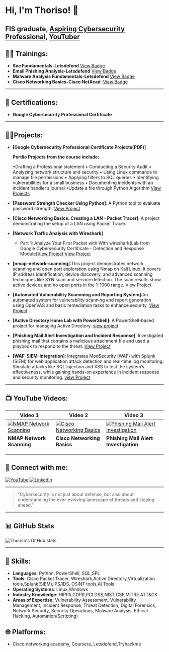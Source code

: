 # Hi, I'm Thoriso! 👋
FIS graduate, [Aspiring Cybersecurity Professional](https://www.linkedin.com/in/thoriso-maditse-01ab84220/), [YouTuber](https://www.youtube.com/@Thoriso_Maditse)
---

## 🏋️‍♂️ Trainings:
- **Soc Fundamentals-Letsdefend** [View Badge](https://app.letsdefend.io/my-rewards/detail/b944c0e5-7584-4110-9cbd-dcd10107ab02)
- **Email Phishing Analysis-Letsdefend** [View Badge](https://app.letsdefend.io/my-rewards/detail/d253c2bd-3742-4678-8ec6-35aa9cfbeaec)
- **Malware Analysis Fundamentals-Letsdefend** [View Badge](https://app.letsdefend.io/my-rewards/detail/8ddbd154deb743b0afe63298f883cf34)
- **Cisco Networking Basics-Cisco NetAcad**: [View Badge](https://www.credly.com/badges/ffe6691f-fe40-47e1-87f5-f40d5cbc7c82/linked_in_profile)
---

## 📃 Certifications:
- **Google Cybersecurity Professional Certificate**

---

## 👨‍💻Projects:
- **[Google Cybersecurity Professional Certificate Projects(PDF)]**

  **Portlio Projects from the course include:**

   •Drafting a Professional statement • Conducting a Security Audit • Analyzing network structure and security • Using Linux commands to manage file permissions • Applying filters to SQL 
    queries • Identifying vulnerabilities for a small business • Documenting incidents with an incident handler’s journal •Update a file through Python Algorithm
  [View Projects]()  
- **[Password Strength Checker Using Python]**: A Python tool to evaluate password strength.
  [View Project](https://github.com/ThorisoM-hub/Password-strength-checker)
- **[Cisco Networking Basics: Creating a LAN - Packet Tracer]**: A project demonstrating the setup of a LAN using Packet Tracer.
- **[Network Traffic Analysis with Wireshark]**
  -  Part 1: Analyze Your First Packet with With wireshark(Lab from Google Cybersecurity Certificate - Detection and Response Module)[View Project](https://github.com/ThorisoM-hub/Network-Traffic-Analysis-Wireshark/blob/main/README.md)
 [View Project](https://github.com/ThorisoM-hub/Cisco-Networking-Basics-Creating-a-LAN---Cisco-Packet-Tracer/blob/main/README.md)
- **[nmap-network-scanning]**:This project demonstrates network scanning and open port exploration using Nmap on Kali Linux. It covers IP address identification, device discovery, and advanced scanning techniques like SYN scan and service detection. The scan results show active devices and no open ports in the 1-1000 range.
   [View Project](https://github.com/ThorisoM-hub/nmap-network-scanning)
- **[Automated Vulnerability Scannning and Reporting System]**:An automated system for vulnerability scanning and report generation using OpenVAS  and  basic remediation tasks to enhance security.
[View Project](https://github.com/ThorisoM-hub/Automated-vuln-scanning/blob/main/README.md)
- **[Active Directory Home Lab with PowerShell]**: A PowerShell-based project for managing Active Directory.
  [view project](https://github.com/ThorisoM-hub/-Active-Directory-Home-Lab-Using-PowerShell/blob/main/README.md)
- **[Phishing Mail Alert Investigation and Incident Response]**: Investigated phishing mail that contains a malicious attachment file and used a playbook to respond to the threat.
  [View Project](https://github.com/ThorisoM-hub/phishing-mail-alert-investigation-of-malicious-file-attachment)
  
- **[WAF-SIEM-Integration]**: Integrates ModSecurity (WAF) with Splunk (SIEM) for web application attack detection and real-time log monitoring. Simulate attacks like SQL Injection and XSS to test the system’s effectiveness, while gaining hands-on experience in incident response and security monitoring.
[view Project](https://github.com/ThorisoM-hub/WAF-SIEM-Integration)
---

## 📺 YouTube Videos:

| **Video 1** | **Video 2** | **Video 3** |
|-------------|-------------|-------------|
| [![NMAP Network Scanning](https://img.youtube.com/vi/BNfdUqlKXQ4/hqdefault.jpg)](https://www.youtube.com/watch?v=BNfdUqlKXQ4) | [![Cisco Networking Basics](https://img.youtube.com/vi/jOmqFi28hDI/hqdefault.jpg)](https://www.youtube.com/watch?v=jOmqFi28hDI) | [![Phishing Mail Alert Investigation](https://img.youtube.com/vi/erbS2OB38ww/hqdefault.jpg)](https://www.youtube.com/watch?v=erbS2OB38ww) |
| **NMAP Network Scanning** | **Cisco Networking Basics** | **Phishing Mail Alert Investigation** |


---

## 🤳 Connect with me:
[![YouTube](https://img.shields.io/badge/YouTube-@Thoriso_Maditse-red)](https://www.youtube.com/@Thoriso_Maditse)  [![LinkedIn](https://img.shields.io/badge/LinkedIn-Thoriso_Maditse-blue)](https://www.linkedin.com/in/thoriso-maditse-01ab84220/)

---

> "Cybersecurity is not just about defense, but also about understanding the ever-evolving landscape of threats and staying ahead."

---
## 📊 GitHub Stats
![Thoriso's GitHub stats](https://github-readme-stats.vercel.app/api?username=ThorisoM-hub&show_icons=true&theme=highcontrast&bg_color=003366,003366,FFD700)

---
## 🎯 Skills:
- **Languages**: Python, PowerShell, SQL,SPL
- **Tools**: Cisco Packet Tracer, Wireshark,Active Directory,Virtualization tools,Splunk(SIEM),IPS/IDS, OSINT tools,AI Tools
- **Operating Systems**:
  Linux,Windows
- **Industry Knowledge**: HIPPA,GDPR,PCI DSS,NIST CSF,MITRE
ATT&CK  
- **Areas of Expertise:**
 Vulnerability Assessment,
 Vulnerability Management,
 Incident Response,
 Threat Detection,
 Digital Forensics,
 Network Security,
 Security Operations,
 Malware Analysis,
 Ethical Hacking,
 Automation(Scripting)

 ## 🌐 **Platforms**:
 - Cisco networking academy,   Coursera, Letsdefend,Tryhackme




<!--

-->
